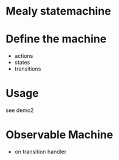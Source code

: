 # Mealy statemachine


# Define the machine
- actions
- states
- transitions

# Usage
see demo2


# Observable Machine
- on transition handler